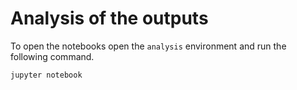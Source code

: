 
# Analysis of the outputs

To open the notebooks open the `analysis` environment and run the following command.

```
jupyter notebook
```